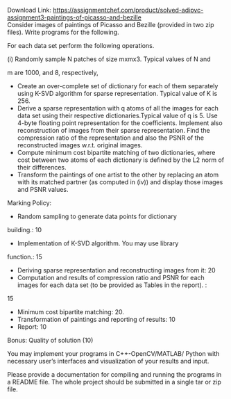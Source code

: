 Download Link: https://assignmentchef.com/product/solved-adipvc-assignment3-paintings-of-picasso-and-bezille
<br>
Consider images of paintings of Picasso and Bezille (provided in two zip files). Write programs for the following.

For each data set perform the following operations.

(i) Randomly sample N patches of size mxmx3. Typical values of N and

m are  1000, and 8, respectively,

<ul>

 <li>Create an over-complete set of dictionary for each of them separately using K-SVD algorithm for sparse representation. Typical value of K is 256.</li>

 <li>Derive a sparse representation with q atoms of all the images for each data set using their respective dictionaries.Typical value of q is 5. Use 4-byte floating point representation for the coefficients. Implement also reconstruction of images from their sparse representation. Find the compression ratio of the representation and also the PSNR of the reconstructed images w.r.t. original images.</li>

 <li>Compute minimum cost bipartite matching of two dictionaries, where cost between two atoms of each dictionary is defined by the L2 norm of their differences.</li>

 <li>Transform the paintings of one artist to the other by replacing an atom with its matched partner (as computed in (iv)) and display those images and PSNR values.</li>

</ul>

Marking Policy:

<ul>

 <li>Random sampling to generate data points for dictionary</li>

</ul>

building.: 10

<ul>

 <li>Implementation of K-SVD algorithm. You may use library</li>

</ul>

function.: 15

<ul>

 <li>Deriving sparse representation and reconstructing images from it: 20</li>

 <li>Computation and results of compression ratio and PSNR for each images for each data set (to be provided as Tables in the report). :</li>

</ul>

15

<ul>

 <li>Minimum cost bipartite matching: 20.</li>

 <li>Transformation of paintings and reporting of results: 10</li>

 <li>Report: 10</li>

</ul>

Bonus: Quality of solution (10)

You may implement your programs in  C++-OpenCV/MATLAB/ Python  with necessary user’s interfaces and visualization of your results and input.

Please provide a documentation for compiling and running the programs in a README file. The whole project should be submitted in a single tar or zip file.